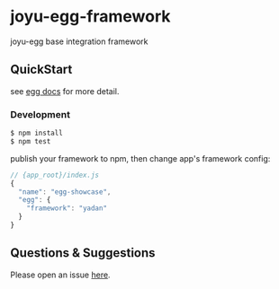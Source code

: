 # joyu-egg-framework

joyu-egg base integration framework

## QuickStart

see [egg docs][egg] for more detail.

### Development

```bash
$ npm install
$ npm test
```

publish your framework to npm, then change app's framework config:

```js
// {app_root}/index.js
{
  "name": "egg-showcase",
  "egg": {
    "framework": "yadan"
  }
}
```

## Questions & Suggestions

Please open an issue [here](https://github.com/eggjs/egg/issues).

[egg]: https://eggjs.org
[knexjs]: http://knexjs.org
[egg-mongoose]: https://github.com/eggjs/egg-mongoose
[egg-unittest]: https://eggjs.org/zh-cn/core/unittest
